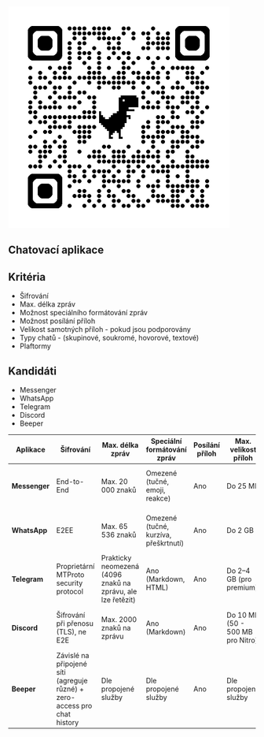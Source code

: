 ![qr code](qrcode.png)

## Chatovací aplikace


## Kritéria
- Šifrování
- Max. délka zpráv
- Možnost speciálního formátování zpráv 
- Možnost posílání příloh
- Velikost samotných příloh - pokud jsou podporovány
- Typy chatů - (skupinové, soukromé, hovorové, textové)
- Plaftormy

## Kandidáti
- Messenger
- WhatsApp
- Telegram
- Discord
- Beeper


| Aplikace   | Šifrování                                    | Max. délka zpráv                             | Speciální formátování zpráv | Posílání příloh | Max. velikost příloh     | Typy chatů                                         | Platormy         |
|------------|----------------------------------------------|------------------------------------------|-------------------------------|------------------|---------------------------|----------------------------------------------------| ------------------|
| **Messenger** | End-to-End      | Max. 20 000 znaků                        | Omezené (tučné, emoji, reakce) | Ano              | Do 25 MB                  | Soukromé, skupinové, textové, hlasové, video       | Vpodstatě jakákoliv díky web UI
| **WhatsApp**  | E2EE              | Max. 65 536 znaků                        | Omezené (tučné, kurzíva, přeškrtnutí) | Ano           | Do 2 GB                   | Soukromé, skupinové, textové, hlasové, video       | Android, iOS, Windows, MacOS, a další
| **Telegram**  | Proprietární MTProto security protocol   | Prakticky neomezená (4096 znaků na zprávu, ale lze řetězit) | Ano (Markdown, HTML) | Ano        | Do 2–4 GB (pro premium)   | Soukromé, skupinové, textové, hlasové, video       |Vpodstatě jakákoliv díky web UI
| **Discord**   | Šifrování při přenosu (TLS), ne E2E           | Max. 2000 znaků na zprávu                | Ano (Markdown)                | Ano              | Do 10 MB (50 - 500 MB pro Nitro) | Soukromé, skupinové, textové, hlasové, video       | Vpodstatě jakákoliv díky web UI
| **Beeper**    | Závislé na připojené síti (agreguje různé) + zero-access pro chat history    | Dle propojené služby                     | Dle propojené služby           | Ano              | Dle propojené služby       | Soukromé, skupinové, textové, hlasové (dle služby) | Android, iOS, Windows, Linux, MacOS

